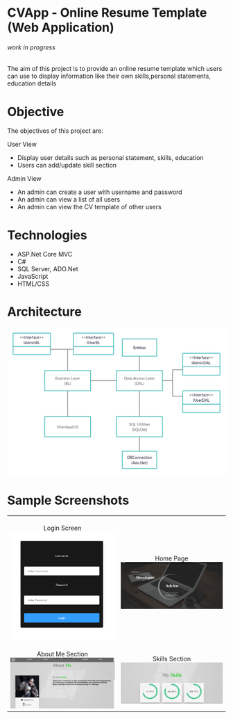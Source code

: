 # CVApp - Online Resume Template (Web Application)
###### work in progress
The aim of this project is to provide an online resume template which users can use to display information like
their own skills,personal statements, education details

# Objective
The objectives of this project are:

User View
- Display user details such as personal statement, skills, education
- Users can add/update skill section

Admin View
- An admin can create a user with username and password
- An admin can view a list of all users
- An admin can view the CV template of other users

# Technologies
 - ASP.Net Core MVC
 - C#
 - SQL Server, ADO.Net
 - JavaScript
 - HTML/CSS

# Architecture
<img src="docs/CVApp.jpg" width="600">

# Sample Screenshots
<table width="500" border="0" cellpadding="5">
<tr>
<td align="center" valign="center">
<br />
Login Screen
<img src="docs/Login.png">
</td>

<td align="center" valign="center">
<br />
Home Page
<img src="docs/Main.png">
</td>
</tr>

<tr>
<td align="center" valign="center">
<br />
About Me Section
<img src="docs/AboutMe.png">
</td>

<td align="center" valign="center">
<br />
Skills Section
<img src="docs/Skills.png">
</td>
</tr>
</table>
